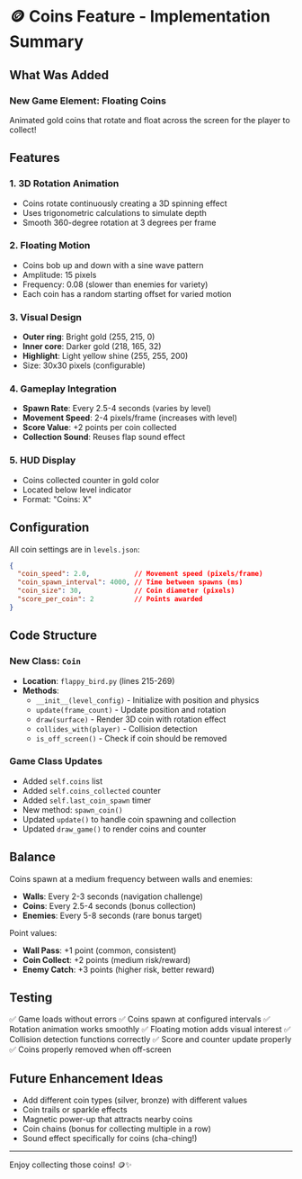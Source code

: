 # 🪙 Coins Feature - Implementation Summary

## What Was Added

### New Game Element: Floating Coins
Animated gold coins that rotate and float across the screen for the player to collect!

## Features

### 1. **3D Rotation Animation**
- Coins rotate continuously creating a 3D spinning effect
- Uses trigonometric calculations to simulate depth
- Smooth 360-degree rotation at 3 degrees per frame

### 2. **Floating Motion**
- Coins bob up and down with a sine wave pattern
- Amplitude: 15 pixels
- Frequency: 0.08 (slower than enemies for variety)
- Each coin has a random starting offset for varied motion

### 3. **Visual Design**
- **Outer ring**: Bright gold (255, 215, 0)
- **Inner core**: Darker gold (218, 165, 32)
- **Highlight**: Light yellow shine (255, 255, 200)
- Size: 30x30 pixels (configurable)

### 4. **Gameplay Integration**
- **Spawn Rate**: Every 2.5-4 seconds (varies by level)
- **Movement Speed**: 2-4 pixels/frame (increases with level)
- **Score Value**: +2 points per coin collected
- **Collection Sound**: Reuses flap sound effect

### 5. **HUD Display**
- Coins collected counter in gold color
- Located below level indicator
- Format: "Coins: X"

## Configuration

All coin settings are in `levels.json`:

```json
{
  "coin_speed": 2.0,           // Movement speed (pixels/frame)
  "coin_spawn_interval": 4000, // Time between spawns (ms)
  "coin_size": 30,             // Coin diameter (pixels)
  "score_per_coin": 2          // Points awarded
}
```

## Code Structure

### New Class: `Coin`
- **Location**: `flappy_bird.py` (lines 215-269)
- **Methods**:
  - `__init__(level_config)` - Initialize with position and physics
  - `update(frame_count)` - Update position and rotation
  - `draw(surface)` - Render 3D coin with rotation effect
  - `collides_with(player)` - Collision detection
  - `is_off_screen()` - Check if coin should be removed

### Game Class Updates
- Added `self.coins` list
- Added `self.coins_collected` counter
- Added `self.last_coin_spawn` timer
- New method: `spawn_coin()`
- Updated `update()` to handle coin spawning and collection
- Updated `draw_game()` to render coins and counter

## Balance

Coins spawn at a medium frequency between walls and enemies:
- **Walls**: Every 2-3 seconds (navigation challenge)
- **Coins**: Every 2.5-4 seconds (bonus collection)
- **Enemies**: Every 5-8 seconds (rare bonus target)

Point values:
- **Wall Pass**: +1 point (common, consistent)
- **Coin Collect**: +2 points (medium risk/reward)
- **Enemy Catch**: +3 points (higher risk, better reward)

## Testing

✅ Game loads without errors
✅ Coins spawn at configured intervals
✅ Rotation animation works smoothly
✅ Floating motion adds visual interest
✅ Collision detection functions correctly
✅ Score and counter update properly
✅ Coins properly removed when off-screen

## Future Enhancement Ideas

- Add different coin types (silver, bronze) with different values
- Coin trails or sparkle effects
- Magnetic power-up that attracts nearby coins
- Coin chains (bonus for collecting multiple in a row)
- Sound effect specifically for coins (cha-ching!)

---

Enjoy collecting those coins! 🪙✨

